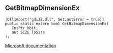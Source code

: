 ## GetBitmapDimensionEx

```
[DllImport("gdi32.dll", SetLastError = true)]
public static extern bool GetBitmapDimensionEx(
   IntPtr hbit,
   out SIZE lpSize
);
```

[Microsoft documentation](https://docs.microsoft.com/en-us/windows/win32/api/wingdi/nf-wingdi-getbitmapdimensionex)
